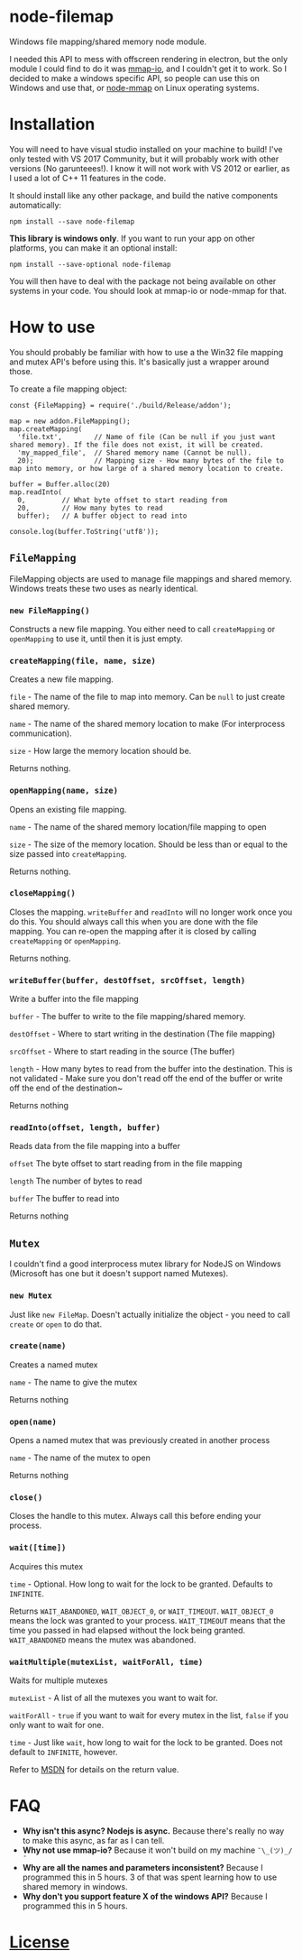 # node-filemap
Windows file mapping/shared memory node module.

I needed this API to mess with offscreen rendering in electron, but the only module I could find to do it was [mmap-io](https://github.com/ozra/mmap-io), and I couldn't get it to work. So I decided to make a windows specific API, so people can use this on Windows and use that, or [node-mmap](https://github.com/bnoordhuis/node-mmap) on Linux operating systems.

# Installation

You will need to have visual studio installed on your machine to build! I've only tested with VS 2017 Community, but it will probably work with other versions (No garunteees!). I know it will not work with VS 2012 or earlier, as I used a lot of C++ 11 features in the code.

It should install like any other package, and build the native components automatically:

    npm install --save node-filemap

**This library is windows only**. If you want to run your app on other platforms, you can make it an optional install:

    npm install --save-optional node-filemap

You will then have to deal with the package not being available on other systems in your code. You should look at mmap-io or node-mmap for that.

# How to use

You should probably be familiar with how to use a the Win32 file mapping and mutex API's before using this. It's basically just a wrapper around those.

To create a file mapping object:

    const {FileMapping} = require('./build/Release/addon');

    map = new addon.FileMapping();
    map.createMapping(
      'file.txt',        // Name of file (Can be null if you just want shared memory). If the file does not exist, it will be created.
      'my_mapped_file',  // Shared memory name (Cannot be null).
      20);               // Mapping size - How many bytes of the file to map into memory, or how large of a shared memory location to create.

    buffer = Buffer.alloc(20)
    map.readInto(
      0,         // What byte offset to start reading from
      20,        // How many bytes to read
      buffer);   // A buffer object to read into

    console.log(buffer.ToString('utf8'));

## `FileMapping`

FileMapping objects are used to manage file mappings and shared memory. Windows treats these two uses as nearly identical.

### `new FileMapping()`

Constructs a new file mapping. You either need to call `createMapping` or `openMapping` to use it, until then it is just empty.

### `createMapping(file, name, size)`

Creates a new file mapping.

`file` - The name of the file to map into memory. Can be `null` to just create shared memory.

`name` - The name of the shared memory location to make (For interprocess communication).

`size` - How large the memory location should be.

Returns nothing.

### `openMapping(name, size)`

Opens an existing file mapping.

`name` - The name of the shared memory location/file mapping to open

`size` - The size of the memory location. Should be less than or equal to the size passed into `createMapping`.

Returns nothing.

### `closeMapping()`

Closes the mapping. `writeBuffer` and `readInto` will no longer work once you do this. You should always call this when you are done with the file mapping. You can re-open the mapping after it is closed by calling `createMapping` or `openMapping`.

Returns nothing.

### `writeBuffer(buffer, destOffset, srcOffset, length)`

Write a buffer into the file mapping

`buffer` - The buffer to write to the file mapping/shared memory.

`destOffset` - Where to start writing in the destination (The file mapping)

`srcOffset` - Where to start reading in the source (The buffer)

`length` - How many bytes to read from the buffer into the destination. This is not validated - Make sure you don't read off the end of the buffer or write off the end of the destination~

Returns nothing

### `readInto(offset, length, buffer)`

Reads data from the file mapping into a buffer

`offset` The byte offset to start reading from in the file mapping

`length` The number of bytes to read

`buffer` The buffer to read into

Returns nothing

## `Mutex`

I couldn't find a good interprocess mutex library for NodeJS on Windows (Microsoft has one but it doesn't support named Mutexes).

### `new Mutex`

Just like `new FileMap`. Doesn't actually initialize the object - you need to call `create` or `open` to do that.

### `create(name)`

Creates a named mutex

`name` - The name to give the mutex

Returns nothing

### `open(name)`

Opens a named mutex that was previously created in another process

`name` - The name of the mutex to open

Returns nothing

### `close()`

Closes the handle to this mutex. Always call this before ending your process.

### `wait([time])`

Acquires this mutex

`time` - Optional. How long to wait for the lock to be granted. Defaults to `INFINITE`.

Returns `WAIT_ABANDONED`, `WAIT_OBJECT_0`, or `WAIT_TIMEOUT`. `WAIT_OBJECT_0` means the lock was granted to your process. `WAIT_TIMEOUT` means that the time you passed in had elapsed without the lock being granted. `WAIT_ABANDONED` means the mutex was abandoned.

### `waitMultiple(mutexList, waitForAll, time)`

Waits for multiple mutexes

`mutexList` - A list of all the mutexes you want to wait for.

`waitForAll` - `true` if you want to wait for every mutex in the list, `false` if you only want to wait for one.

`time` - Just like `wait`, how long to wait for the lock to be granted. Does not default to `INFINITE`, however.

Refer to [MSDN](https://msdn.microsoft.com/en-us/library/windows/desktop/ms687025(v=vs.85).aspx) for details on the return value.

# FAQ

* **Why isn't this async? Nodejs is async.** Because there's really no way to make this async, as far as I can tell.
* **Why not use mmap-io?** Because it won't build on my machine `¯\_(ツ)_/¯`
* **Why are all the names and parameters inconsistent?** Because I programmed this in 5 hours. 3 of that was spent learning how to use shared memory in windows.
* **Why don't you support feature X of the windows API?** Because I programmed this in 5 hours.

# [License](LICENSE)
